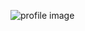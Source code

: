 ![profile image](https://avatars.githubusercontent.com/u/67640658?s=400&u=14cc6915f720ba101ba376c662f137323fff7ed2&v=4)
